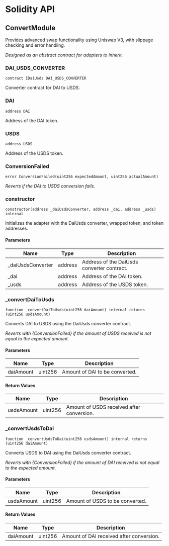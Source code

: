 # Solidity API

## ConvertModule

Provides advanced swap functionality using Uniswap V3, with slippage checking and error handling.

_Designed as an abstract contract for adapters to inherit._

### DAI_USDS_CONVERTER

```solidity
contract IDaiUsds DAI_USDS_CONVERTER
```

Converter contract for DAI to USDS.

### DAI

```solidity
address DAI
```

Address of the DAI token.

### USDS

```solidity
address USDS
```

Address of the USDS token.

### ConversionFailed

```solidity
error ConversionFailed(uint256 expectedAmount, uint256 actualAmount)
```

_Reverts if the DAI to USDS conversion fails._

### constructor

```solidity
constructor(address _daiUsdsConverter, address _dai, address _usds) internal
```

Initializes the adapter with the DaiUsds converter, wrapped token, and token addresses.

#### Parameters

| Name | Type | Description |
| ---- | ---- | ----------- |
| _daiUsdsConverter | address | Address of the DaiUsds converter contract. |
| _dai | address | Address of the DAI token. |
| _usds | address | Address of the USDS token. |

### _convertDaiToUsds

```solidity
function _convertDaiToUsds(uint256 daiAmount) internal returns (uint256 usdsAmount)
```

Converts DAI to USDS using the DaiUsds converter contract.

_Reverts with {ConversionFailed} if the amount of USDS received is not equal to the expected amount._

#### Parameters

| Name | Type | Description |
| ---- | ---- | ----------- |
| daiAmount | uint256 | Amount of DAI to be converted. |

#### Return Values

| Name | Type | Description |
| ---- | ---- | ----------- |
| usdsAmount | uint256 | Amount of USDS received after conversion. |

### _convertUsdsToDai

```solidity
function _convertUsdsToDai(uint256 usdsAmount) internal returns (uint256 daiAmount)
```

Converts USDS to DAI using the DaiUsds converter contract.

_Reverts with {ConversionFailed} if the amount of DAI received is not equal to the expected amount._

#### Parameters

| Name | Type | Description |
| ---- | ---- | ----------- |
| usdsAmount | uint256 | Amount of USDS to be converted. |

#### Return Values

| Name | Type | Description |
| ---- | ---- | ----------- |
| daiAmount | uint256 | Amount of DAI received after conversion. |

